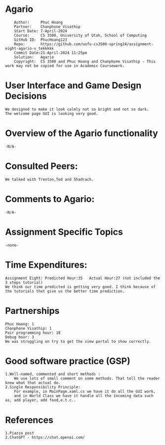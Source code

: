# Agario
```
	Author:     Phuc Hoang
	Partner:    Chanphone Visathip
	Start Date: 7-April-2024
	Course:     CS 3500, University of Utah, School of Computing
	GitHub ID:  PhucHoang123
	Repo:		https://github.com/uofu-cs3500-spring24/assignment-eight-agario-v_tekkkkk
	Commit Date:21-April-2024 11:25pm
	Solution:	Agario
	Copyright:  CS 3500 and Phuc Hoang and Chanphone Visathip - This work may not be copied for use in Academic Coursework.
```

# User Interface and Game Design Decisions
	We designed to make it look calmly not so bright and not so dark.
	The welcome page GUI is looking very good.
# Overview of the Agario functionality
	-N/A-
# Consulted Peers:
	We talked with Trenton,Ted and Shadrach.
# Comments to Agario:
	-N/A-
# Assignment Specific Topics
	-none-
# Time Expenditures:
	Assignment Eight: Predicted Hour:35   Actual Hour:27 (not included the 3 steps tutorial)
	We think our time predicted is getting very good. I think because of the tutorials that give us the better time prediction.
# Partnerships
	Phuc Hoang: 1 
	Chanphone Visathip: 1 
	Pair programming hour: 18
	Debug hour: 3
	We was struggling on try to get the view portal to show correctly. 

# Good software practice (GSP)	
	1.Well-named, commented and short methods : 
		We use lots of small comment on some methods. That tell the reader know what that actual do.
	2.Single Responsibility Principle:
		For example, in MainPage.xaml.cs we have it do all the GUI work,
		and in World Class we have it handle all the incoming data such as, add player, add food,e.t.c..	
# References
	1.Piazza post
	2.ChatGPT - https://chat.openai.com/
	
	
	
	